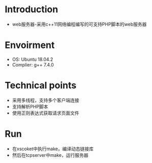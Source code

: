 # Introduction
* web服务器-采用c++11网络编程编写的可支持PHP脚本的web服务器

# Envoirment
* OS: Ubuntu 18.04.2
* Complier: g++ 7.4.0

# Technical points
* 采用多线程，支持多个客户端连接
* 支持解析PHP脚本
* 使用正则表达式获取请求页面文件


# Run
* 在xscoket中执行make，编译动态链接库
* 然后在tcpserver中make，运行服务器

